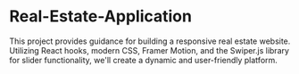 # Real-Estate-Application
This project provides guidance for building a responsive real estate website. Utilizing React hooks, modern CSS, Framer Motion, and the Swiper.js library for slider functionality, we'll create a dynamic and user-friendly platform.
